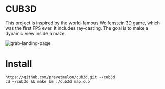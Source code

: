 # CUB3D
This project is inspired by the world-famous Wolfenstein 3D game, which
was the first FPS ever. It includes ray-casting. The goal is to
make a dynamic view inside a maze.

![grab-landing-page](https://github.com/prevetmelon/cub3d/blob/master/IMG_8607.gif)

# Install

```
https://github.com/prevetmelon/cub3d.git ~/cub3d
cd ~/cub3d && make && ./cub3d map.cub

```

